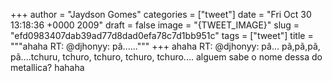 
+++
author = "Jaydson Gomes"
categories = ["tweet"]
date = "Fri Oct 30 13:18:36 +0000 2009"
draft = false
image = "{TWEET_IMAGE}"
slug = "efd0983407dab39ad77d8dad0efa78c7d1bb951c"
tags = ["tweet"]
title = """ahaha RT: @djhonyy: pâ......"""
+++
ahaha RT: @djhonyy: pâ... pã,pã,pã, pã....tchuru, tchuro, tchuro, tchuro, tchuro.... alguem sabe o nome dessa do metallica? hahaha
